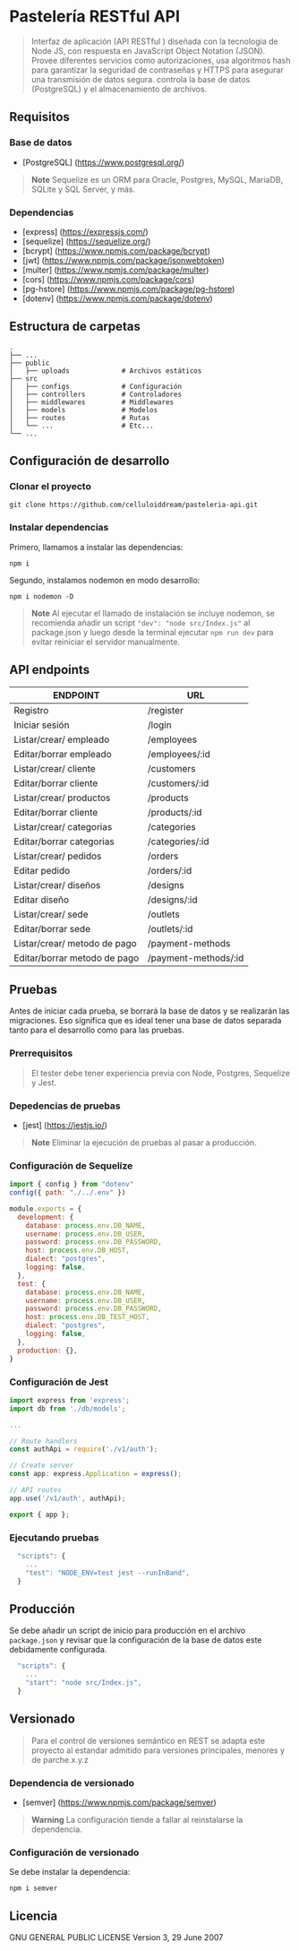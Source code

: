 # Pastelería RESTful API

>  Interfaz de aplicación (API RESTful ) diseñada con la tecnologia de Node JS, con respuesta en JavaScript Object Notation (JSON). Provee diferentes servicios como autorizaciones, usa algoritmos hash para garantizar la seguridad de contraseñas y HTTPS para asegurar una transmisión de datos segura. controla la base de datos (PostgreSQL) y el almacenamiento de archivos.

## Requisitos

### Base de datos

- [PostgreSQL] (https://www.postgresql.org/)

> **Note**
Sequelize es un ORM para Oracle, Postgres, MySQL, MariaDB, SQLite y SQL Server, y más.

### Dependencias

- [express] (https://expressjs.com/)
- [sequelize] (https://sequelize.org/)
- [bcrypt] (https://www.npmjs.com/package/bcrypt)
- [jwt] (https://www.npmjs.com/package/jsonwebtoken)
- [multer] (https://www.npmjs.com/package/multer)
- [cors] (https://www.npmjs.com/package/cors)
- [pg-hstore] (https://www.npmjs.com/package/pg-hstore)
- [dotenv] (https://www.npmjs.com/package/dotenv)

## Estructura de carpetas

    .
    ├── ...
    ├── public                   
    │   ├── uploads             # Archivos estáticos
    ├── src             
    │   ├── configs             # Configuración
    │   ├── controllers         # Controladores
    │   ├── middlewares         # Middlewares
    │   ├── models              # Modelos
    │   ├── routes              # Rutas
    │   └── ...                 # Etc...
    └── ...

## Configuración de desarrollo

### Clonar el proyecto

```shell
git clone https://github.com/celluloiddream/pasteleria-api.git
```
### Instalar dependencias

Primero, llamamos a instalar las dependencias:

```shell
npm i
```
Segundo, instalamos nodemon en modo desarrollo:

```shell
npm i nodemon -D
```
> **Note**
Al ejecutar el llamado de instalación se incluye nodemon, se recomienda añadir un script `"dev": "node src/Index.js"` al package.json y luego desde la terminal ejecutar `npm run dev` para evitar reiniciar el servidor manualmente. 

## API endpoints

| ENDPOINT                     | URL                                        | 
| ---------------------------- | ------------------------------------------ |
| Registro                     | /register                                  |
| Iniciar sesión               | /login                                     |
| Listar/crear/ empleado       | /employees                                 |
| Editar/borrar empleado       | /employees/:id                             |
| Listar/crear/ cliente        | /customers                                 |
| Editar/borrar cliente        | /customers/:id                             |
| Listar/crear/ productos      | /products                                  |
| Editar/borrar cliente        | /products/:id                              |
| Listar/crear/ categorias     | /categories                                |
| Editar/borrar categorias     | /categories/:id                            |
| Listar/crear/ pedidos        | /orders                                    |
| Editar pedido                | /orders/:id                                |
| Listar/crear/ diseños        | /designs                                   |
| Editar diseño                | /designs/:id                               |
| Listar/crear/ sede           | /outlets                                   |
| Editar/borrar   sede         | /outlets/:id                               |
| Listar/crear/ metodo de pago | /payment-methods                           |
| Editar/borrar metodo de pago | /payment-methods/:id                       |

## Pruebas

Antes de iniciar cada prueba, se borrará la base de datos y se realizarán las migraciones. Eso significa que es ideal tener una base de datos separada tanto para el desarrollo como para las pruebas.

### Prerrequisitos

>  El tester debe tener experiencia previa con Node, Postgres, Sequelize y Jest.

### Depedencias de pruebas

- [jest] (https://jestjs.io/)

> **Note**
Eliminar la ejecución de pruebas al pasar a producción.

### Configuración de Sequelize

```javascript
import { config } from "dotenv"
config({ path: "./../.env" })

module.exports = {
  development: {
    database: process.env.DB_NAME,
    username: process.env.DB_USER,
    password: process.env.DB_PASSWORD,
    host: process.env.DB_HOST,
    dialect: "postgres",
    logging: false,
  },
  test: {
    database: process.env.DB_NAME,
    username: process.env.DB_USER,
    password: process.env.DB_PASSWORD,
    host: process.env.DB_TEST_HOST,
    dialect: "postgres",
    logging: false,
  },
  production: {},
}
```

### Configuración de Jest

```javascript
import express from 'express';
import db from './db/models';

...

// Route handlers
const authApi = require('./v1/auth');

// Create server
const app: express.Application = express();

// API routes
app.use('/v1/auth', authApi);

export { app };
```

### Ejecutando pruebas

```javascript
  "scripts": {
    ...
    "test": "NODE_ENV=test jest --runInBand",
  }
```

## Producción

Se debe añadir un script de inicio para producción en el archivo `package.json` y revisar que la configuración de la base de datos este debidamente configurada.

```javascript
  "scripts": {
    ...
    "start": "node src/Index.js",
  }
```

## Versionado

>  Para el control de versiones semántico en REST se adapta este proyecto al estandar admitido para versiones principales, menores y de parche.x.y.z

### Dependencia de versionado

- [semver] (https://www.npmjs.com/package/semver)

> **Warning**
La configuración tiende a fallar al reinstalarse la dependencia.

### Configuración de versionado

Se debe instalar la dependencia:

```shell
npm i semver
```

## Licencia

 GNU GENERAL PUBLIC LICENSE Version 3, 29 June 2007